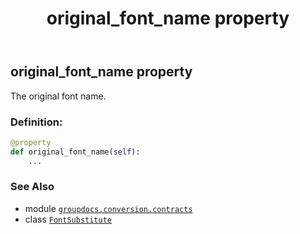 ﻿---
title: original_font_name property
second_title: GroupDocs.Conversion for Python via .NET API References
description: 
type: docs
weight: 50
url: /python-net/groupdocs.conversion.contracts/fontsubstitute/original_font_name/
is_root: false
---

## original_font_name property


The original font name.
### Definition:
```python
@property
def original_font_name(self):
    ...
```

### See Also
* module [`groupdocs.conversion.contracts`](../../)
* class [`FontSubstitute`](/conversion/python-net/groupdocs.conversion.contracts/fontsubstitute)
